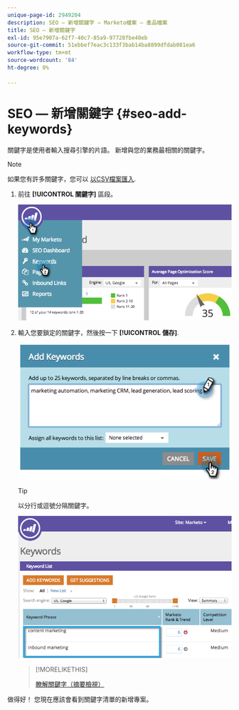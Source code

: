 ```yaml
---
unique-page-id: 2949204
description: SEO — 新增關鍵字 — Marketo檔案 — 產品檔案
title: SEO — 新增關鍵字
exl-id: 95e7907a-62f7-40c7-85a9-97728fbe40eb
source-git-commit: 51ebbef7eac3c133f3bab14ba8899dfdab081ea6
workflow-type: tm+mt
source-wordcount: '84'
ht-degree: 0%

---
```


# SEO — 新增關鍵字 {#seo-add-keywords}

關鍵字是使用者輸入搜尋引擎的片語。 新增與您的業務最相關的關鍵字。

>[!NOTE]
>
>如果您有許多關鍵字，您可以 [以CSV檔案匯入](/help/marketo/product-docs/additional-apps/seo/keywords/seo-importing-keywords-with-a-csv.md).

1. 前往 **[!UICONTROL 關鍵字]** 區段。

   ![](assets/image2014-9-18-11-3a28-3a39.png)

1. 輸入您要鎖定的關鍵字，然後按一下 **[!UICONTROL 儲存]**.

   ![](assets/image2014-9-18-11-3a28-3a51.png)

   >[!TIP]
   >
   >以分行或逗號分隔關鍵字。

   ![](assets/image2014-9-18-11-3a29-3a12.png)

   >[!MORELIKETHIS]
   >
   >[瞭解關鍵字（摘要檢視）](/help/marketo/product-docs/additional-apps/seo/keywords/seo-understanding-keywords.md)

做得好！ 您現在應該會看到關鍵字清單的新增專案。
